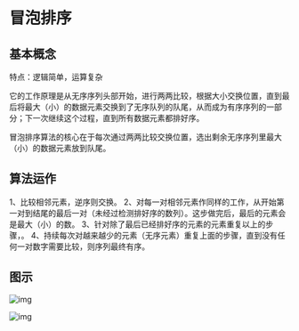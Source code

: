 # 冒泡排序
## 基本概念

特点：逻辑简单，运算复杂

它的工作原理是从无序序列头部开始，进行两两比较，根据大小交换位置，直到最后将最大（小）的数据元素交换到了无序队列的队尾，从而成为有序序列的一部分；下一次继续这个过程，直到所有数据元素都排好序。

冒泡排序算法的核心在于每次通过两两比较交换位置，选出剩余无序序列里最大（小）的数据元素放到队尾。

## 算法运作

1、比较相邻元素，逆序则交换。
2、对每一对相邻元素作同样的工作，从开始第一对到结尾的最后一对（未经过检测排好序的数列）。这步做完后，最后的元素会是最大（小）的数。
3、针对除了最后已经排好序的元素的元素重复以上的步骤，。
4、持续每次对越来越少的元素（无序元素）重复上面的步骤，直到没有任何一对数字需要比较，则序列最终有序。

## 图示

![img](assets/ad0fc0b144a118fb9264c38aebdc4301_826x403.jpg)

![img](assets/78e30c26eb0ca312ff191805f012e68a_826x257.gif)

